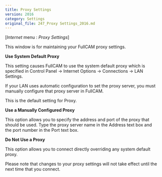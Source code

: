 ```yaml
---
title: Proxy Settings
version: 2016
category: Settings
original_file: 247_Proxy Settings_2016.md
---
```


[*Internet* menu : *Proxy Settings*]

This window is for maintaining your FullCAM proxy settings.

**Use System Default Proxy**

This setting causes FullCAM to use the system default proxy which is
specified in Control Panel -> Internet Options -> Connections -> LAN
Settings.

If your LAN uses automatic configuration to set the proxy server, you
must manually configure that proxy server in FullCAM.

This is the default setting for Proxy.

**Use a Manually Configured Proxy**

This option allows you to specify the address and port of the proxy that
should be used. Type the proxy server name in the Address text box and
the port number in the Port text box.

**Do Not Use a Proxy**

This option allows you to connect directly overriding any system default
proxy.

Please note that changes to your proxy settings will not take effect
until the next time that you connect.